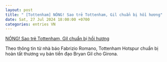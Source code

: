 ```yaml
---
layout: post
title: " [Tottenham] NÓNG! Sao trẻ Tottenham, Gil chuẩn bị hồi hương"
date: Sat, 27 Jul 2024 18:00:00 +0700
categories: entries VN
---
```

[NÓNG! Sao trẻ Tottenham, Gil chuẩn bị hồi hương](https://www.tinthethao.com.vn/nong-sao-tre-tottenham-gil-chuan-bi-hoi-huong-d771827.html)

Theo thông tin từ nhà báo Fabrizio Romano, Tottenham Hotspur chuẩn bị hoàn tất thương vụ bán tiền đạo Bryan Gil cho Girona.

